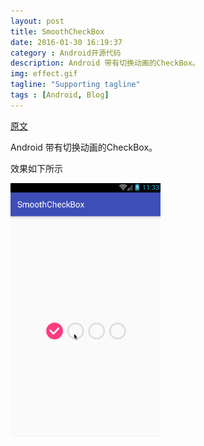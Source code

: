 ```yaml
---
layout: post
title: SmoothCheckBox
date: 2016-01-30 16:19:37
category : Android开源代码
description: Android 带有切换动画的CheckBox。
img: effect.gif
tagline: "Supporting tagline"
tags : [Android, Blog]
---
```

[原文](https://github.com/andyxialm/SmoothCheckBox)

Android 带有切换动画的CheckBox。

效果如下所示

<img src="/img/SmoothCheckBox/effect.gif" title="effect" width="240" height="auto">